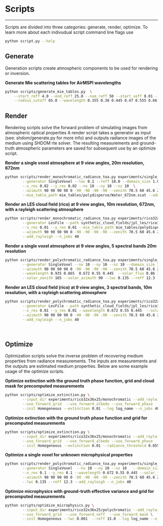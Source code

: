 # Scripts
--- 
Scripts are divided into three categories: generate, render, optimize.
To learn more about each indivudual script command line flags use
```sh
python script.py --help
```

## Generate
Generation scripts create atmospheric components to be used for rendering or inversion.

**Generate Mie scattering tables for AirMSPI wavelengths**
```sh
python scripts/generate_mie_tables.py  \
    --start_reff 4.0 --end_reff 25.0 --num_reff 50 --start_veff 0.01 --end_veff 0.2 --num veff 50 \
    --radius_cutoff 65.0 --wavelength 0.355 0.38 0.445 0.47 0.555 0.66 0.865 0.935
```


## Render
Rendering scripts solve the forward problem of simulating images from atmospheric optical properties
A render script takes a generator as input (see: shdom/generate.py for more info) and outputs radiance images of the medium using SHDOM rte solver. The resulting measurements and ground-truth atmospheric parameters are saved for subsequent use by an optimize script.

**Render a single voxel atmosphere at 9 view angles, 20m resolution, 672nm**
```sh
python scripts/render_monochromatic_radiance_toa.py experiments/single_voxel/monochromatic \
        --generator SingleVoxel --lwc 0.1 --reff 10.0 --domain_size 1.0 \
        --x_res 0.02 --y_res 0.02 --nx 10 --ny 10 --nz 10  \
        --azimuth 90 90 90 90 0 -90 -90 -90 -90 --zenith 70.5 60 45.6 26.1 0.0 26.1 45.6 60 70.5 \
        --mie_table_path mie_tables/polydisperse/Water_672nm.scat --add_rayleigh
```

**Render an LES cloud field (rico) at 9 view angles, 10m resolution, 672nm, with a rayleigh scattering atmosphere**
```sh
python scripts/render_monochromatic_radiance_toa.py experiments/rico32x36x25/monochromatic \
        --generator LesFile --path synthetic_cloud_fields/jpl_les/rico32x36x25.txt \
        --x_res 0.01 --y_res 0.01 --mie_table_path mie_tables/polydisperse/Water_672nm.scat \
        --azimuth 90 90 90 90 0 -90 -90 -90 -90 --zenith 70.5 60 45.6 26.1 0.0 26.1 45.6 60 70.5 \
        --add_rayleigh --n_jobs 40 
```

**Render a single voxel atmosphere at 9 view angles, 5 spectral bands 20m resolution**
```sh
python scripts/render_polychromatic_radiance_toa.py experiments/single_voxel/polychromatic \
        --generator SingleVoxel --nx 10 --ny 10 --nz 10 --domain_size 1.0 --x_res 0.02 --y_res 0.02 \
        --azimuth 90 90 90 90 0 -90 -90 -90 -90 --zenith 70.5 60 45.6 26.1 0.0 26.1 45.6 60 70.5 \
        --wavelength 0.935 0.865  0.672 0.55 0.445  --solar_flux 0.86 1.008 1.553 1.853 1.868 \
        --solar_zenith 165 --solar_azimuth 90 --lwc 0.135 --reff 12.3 --add_rayleigh --n_jobs 40
```        
        
**Render an LES cloud field (rico) at 9 view angles, 3 spectral bands, 10m resolution, with a rayleigh scattering atmosphere**
```sh
python scripts/render_polychromatic_radiance_toa.py experiments/rico32x36x25/polychromatic \
        --generator LesFile --path synthetic_cloud_fields/jpl_les/rico32x36x25.txt \
        --x_res 0.01 --y_res 0.01 --wavelength 0.672 0.55 0.445  --solar_flux 1.553 1.853 1.868 \
        --azimuth 90 90 90 90 0 -90 -90 -90 -90 --zenith 70.5 60 45.6 26.1 0.0 26.1 45.6 60 70.5 \
        --add_rayleigh --n_jobs 40
```

&nbsp;

## Optimize

Optimization scripts solve the inverse problem of recovering medium properties from radiance measurements. 
The inputs are measurements and the outputs are estimated medium properties. Below are some example usage of the optimize scripts.

**Optimize extinction with the ground truth phase function, grid and cloud mask for precomputed measurements**
```sh
python scripts/optimize_extinction.py \
        --input_dir experiments/rico32x36x25/monochromatic --add_rayleigh \
        --use_forward_grid  --use_forward_albedo --use_forward_phase  --use_forward_mask \
        --init Homogeneous --extinction 0.01 --log log_name --n_jobs 40 
```  
        
**Optimize extinction with the ground truth phase function and grid for precomputed measurements**
```sh 
python scripts/optimize_extinction.py \
        --input_dir experiments/rico32x36x25/monochromatic --add_rayleigh \
        --use_forward_grid  --use_forward_albedo --use_forward_phase   \
        --init Homogeneous --extinction 0.01 --radiance_threshold 0.055 --log log_name --n_jobs 40 
```


**Optimize a single voxel for unknown microphysical properties**
```sh
python scripts/render_polychromatic_radiance_toa.py experiments/single_voxel/polychromatic \
        --generator SingleVoxel  --nx 10 --ny 10 --nz 10   --domain_size 1.0 \
        --x_res 0.1 --y_res 0.1 --wavelength 0.672 0.55 0.445 --solar_flux 1.553 1.853 1.868 \
        --azimuth 90 90 90 90 0 -90 -90 -90 -90 --zenith 70.5 60 45.6 26.1 0.0 26.1 45.6 60 70.5 \
        --lwc 0.135 --reff 12.3 --add_rayleigh --n_jobs 40
 ```      
        
**Optimize microphysics with ground-truth effective variance and grid for precomputed measurements**
```sh
python scripts/optimize_microphysics.py \
        --input_dir experiments/rico32x36x25/polychromatic --add_rayleigh\
        --use_forward_grid  --use_forward_veff  --use_forward_mask \
        --init Homogeneous --lwc 0.001  --reff 15.0 --log log_name --n_jobs 40 
```
    